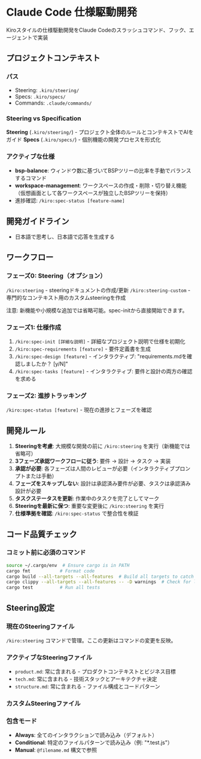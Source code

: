 # Claude Code 仕様駆動開発

Kiroスタイルの仕様駆動開発をClaude Codeのスラッシュコマンド、フック、エージェントで実装

## プロジェクトコンテキスト

### パス
- Steering: `.kiro/steering/`
- Specs: `.kiro/specs/`
- Commands: `.claude/commands/`

### Steering vs Specification

**Steering** (`.kiro/steering/`) - プロジェクト全体のルールとコンテキストでAIをガイド
**Specs** (`.kiro/specs/`) - 個別機能の開発プロセスを形式化

### アクティブな仕様
- **bsp-balance**: ウィンドウ数に基づいてBSPツリーの比率を手動でバランスするコマンド
- **workspace-management**: ワークスペースの作成・削除・切り替え機能（仮想画面として各ワークスペースが独立したBSPツリーを保持）
- 進捗確認: `/kiro:spec-status [feature-name]`

## 開発ガイドライン
- 日本語で思考し、日本語で応答を生成する

## ワークフロー

### フェーズ0: Steering（オプション）
`/kiro:steering` - steeringドキュメントの作成/更新
`/kiro:steering-custom` - 専門的なコンテキスト用のカスタムsteeringを作成

注意: 新機能や小規模な追加では省略可能。spec-initから直接開始できます。

### フェーズ1: 仕様作成
1. `/kiro:spec-init [詳細な説明]` - 詳細なプロジェクト説明で仕様を初期化
2. `/kiro:spec-requirements [feature]` - 要件定義書を生成
3. `/kiro:spec-design [feature]` - インタラクティブ: "requirements.mdを確認しましたか？ [y/N]"
4. `/kiro:spec-tasks [feature]` - インタラクティブ: 要件と設計の両方の確認を求める

### フェーズ2: 進捗トラッキング
`/kiro:spec-status [feature]` - 現在の進捗とフェーズを確認

## 開発ルール
1. **Steeringを考慮**: 大規模な開発の前に `/kiro:steering` を実行（新機能では省略可）
2. **3フェーズ承認ワークフローに従う**: 要件 → 設計 → タスク → 実装
3. **承認が必要**: 各フェーズは人間のレビューが必要（インタラクティブプロンプトまたは手動）
4. **フェーズをスキップしない**: 設計は承認済み要件が必要、タスクは承認済み設計が必要
5. **タスクステータスを更新**: 作業中のタスクを完了としてマーク
6. **Steeringを最新に保つ**: 重要な変更後に `/kiro:steering` を実行
7. **仕様準拠を確認**: `/kiro:spec-status` で整合性を検証

## コード品質チェック

### コミット前に必須のコマンド
```bash
source ~/.cargo/env  # Ensure cargo is in PATH
cargo fmt           # Format code
cargo build --all-targets --all-features  # Build all targets to catch warnings
cargo clippy --all-targets --all-features -- -D warnings  # Check for lints (treat warnings as errors)
cargo test          # Run all tests
```

## Steering設定

### 現在のSteeringファイル
`/kiro:steering` コマンドで管理。ここの更新はコマンドの変更を反映。

### アクティブなSteeringファイル
- `product.md`: 常に含まれる - プロダクトコンテキストとビジネス目標
- `tech.md`: 常に含まれる - 技術スタックとアーキテクチャ決定
- `structure.md`: 常に含まれる - ファイル構成とコードパターン

### カスタムSteeringファイル
<!-- /kiro:steering-custom コマンドで追加 -->
<!-- フォーマット:
- `filename.md`: モード - パターン - 説明
  モード: Always|Conditional|Manual
  パターン: Conditionalモード用のファイルパターン
-->

### 包含モード
- **Always**: 全てのインタラクションで読み込み（デフォルト）
- **Conditional**: 特定のファイルパターンで読み込み（例: "*.test.js"）
- **Manual**: `@filename.md` 構文で参照

